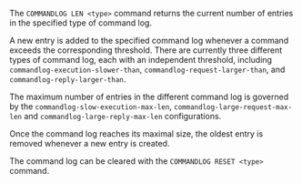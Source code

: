 The `COMMANDLOG LEN <type>` command returns the current number of entries in the specified type of command log.

A new entry is added to the specified command log whenever a command exceeds the corresponding threshold. There are currently three different types of command log, each with an independent threshold, including `commandlog-execution-slower-than`, `commandlog-request-larger-than`, and `commandlog-reply-larger-than`.

The maximum number of entries in the different command log is governed by the `commandlog-slow-execution-max-len`, `commandlog-large-request-max-len` and `commandlog-large-reply-max-len` configurations.

Once the command log reaches its maximal size, the oldest entry is removed whenever a new entry is created.

The command log can be cleared with the `COMMANDLOG RESET <type>` command.
